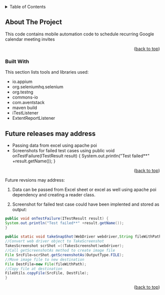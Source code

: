 <div id="top"></div>



<!-- TABLE OF CONTENTS -->
<details>
  <summary>Table of Contents</summary>
  <ol>
    <li>
      <a href="#about-the-project">About The Project</a>
      <ul>
        <li><a href="#built-with">Built With</a></li>
      </ul>
    </li>
</details>



<!-- ABOUT THE PROJECT -->
## About The Project

This code contains mobile automation code to schedule recurring Google calendar meeting invites


<p align="right">(<a href="#top">back to top</a>)</p>



### Built With

This section lists tools and libraries used:
  
* io.appium
* org.seleniumhq.selenium
* org.testng
* commons-io
* com.aventstack
* maven build
* iTestListener
* ExtentReportListener

  

<!-- ACKNOWLEDGMENTS -->
## Future releases may address


* Passing data from excel using apache poi
* Screenshots for failed test cases using 
    public void onTestFailure(ITestResult result) {
		System.out.println("Test failed**" +result.getName());
		}

<p align="right">(<a href="#top">back to top</a>)</p>
  
  Future revsions may address:
  
  1. Data can be passed from Excel sheet or excel as well using apache poi dependency and creating a reader class.
  
  2. Screenshot for failed test case could have been implented and stored as output:
  
  ```java
public void onTestFailure(ITestResult result) {
System.out.println("Test failed**" +result.getName());
}
      
public static void takeSnapShot(WebDriver webdriver,String fileWithPath) throws Exception{
//Convert web driver object to TakeScreenshot
TakesScreenshot scrShot =((TakesScreenshot)webdriver);
//Call getScreenshotAs method to create image file
File SrcFile=scrShot.getScreenshotAs(OutputType.FILE);
//Move image file to new destination
File DestFile=new File(fileWithPath);
//Copy file at destination
FileUtils.copyFile(SrcFile, DestFile);
}
```
 

<p align="right">(<a href="#top">back to top</a>)</p>



